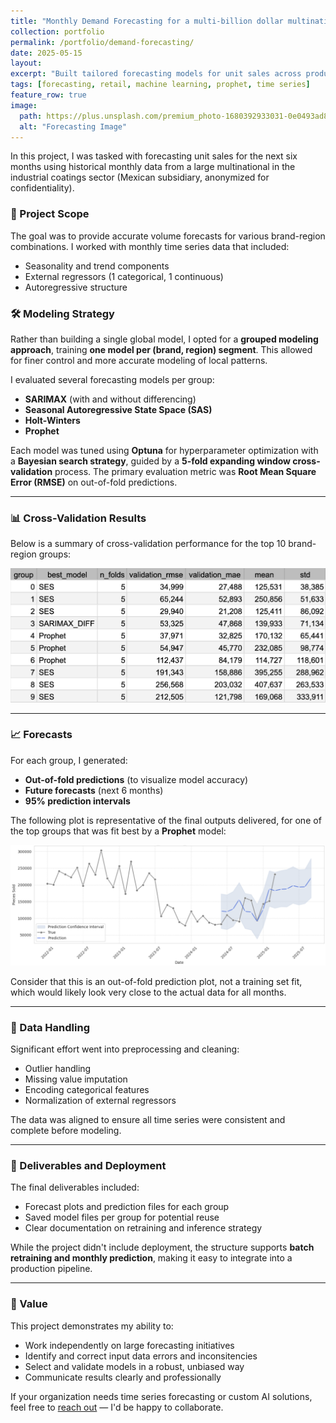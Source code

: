 ```yaml
---
title: "Monthly Demand Forecasting for a multi-billion dollar multinational in the advanced materials sector"
collection: portfolio
permalink: /portfolio/demand-forecasting/
date: 2025-05-15
layout:
excerpt: "Built tailored forecasting models for unit sales across product-region segments using cross-validated model selection and Bayesian optimization."
tags: [forecasting, retail, machine learning, prophet, time series]
feature_row: true
image:
  path: https://plus.unsplash.com/premium_photo-1680392933031-0e0493ad8b93?q=80&w=2500&auto=format&fit=crop&ixlib=rb-4.1.0&ixid=M3wxMjA3fDB8MHxwaG90by1wYWdlfHx8fGVufDB8fHx8fA%3D%3D
  alt: "Forecasting Image"
---
```


In this project, I was tasked with forecasting unit sales for the next six months using historical monthly data from a large multinational in the industrial coatings sector (Mexican subsidiary, anonymized for confidentiality).

### 🧠 Project Scope

The goal was to provide accurate volume forecasts for various brand-region combinations. I worked with monthly time series data that included:

- Seasonality and trend components
- External regressors (1 categorical, 1 continuous)
- Autoregressive structure

### 🛠️ Modeling Strategy

Rather than building a single global model, I opted for a **grouped modeling approach**, training **one model per (brand, region) segment**. This allowed for finer control and more accurate modeling of local patterns.

I evaluated several forecasting models per group:

- **SARIMAX** (with and without differencing)
- **Seasonal Autoregressive State Space (SAS)**
- **Holt-Winters**
- **Prophet**

Each model was tuned using **Optuna** for hyperparameter optimization with a **Bayesian search strategy**, guided by a **5-fold expanding window cross-validation** process. The primary evaluation metric was **Root Mean Square Error (RMSE)** on out-of-fold predictions.

---

### 📊 Cross-Validation Results

Below is a summary of cross-validation performance for the top 10 brand-region groups:

![Cross-validation results](/assets/postsImages/forecast-results.png)

---

### 📈 Forecasts

For each group, I generated:

- **Out-of-fold predictions** (to visualize model accuracy)
- **Future forecasts** (next 6 months)
- **95% prediction intervals**

The following plot is representative of the final outputs delivered, for one of the top groups that was fit best by a **Prophet** model:

![Forecast plot](/assets/postsImages/prophet-forecast.png)

Consider that this is an out-of-fold prediction plot, not a training set fit, which would likely look very close to the actual data for all months.

---

### 🧹 Data Handling

Significant effort went into preprocessing and cleaning:

- Outlier handling
- Missing value imputation
- Encoding categorical features
- Normalization of external regressors

The data was aligned to ensure all time series were consistent and complete before modeling.

---

### 🧪 Deliverables and Deployment

The final deliverables included:

- Forecast plots and prediction files for each group
- Saved model files per group for potential reuse
- Clear documentation on retraining and inference strategy

While the project didn't include deployment, the structure supports **batch retraining and monthly prediction**, making it easy to integrate into a production pipeline.

---

### 💼 Value

This project demonstrates my ability to:

- Work independently on large forecasting initiatives
- Identify and correct input data errors and inconsitencies
- Select and validate models in a robust, unbiased way
- Communicate results clearly and professionally

If your organization needs time series forecasting or custom AI solutions, feel free to [reach out](/about/) — I'd be happy to collaborate.
